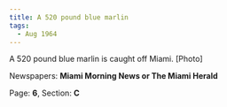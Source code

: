 ```yaml
---  
title: A 520 pound blue marlin  
tags:  
  - Aug 1964  
---  
```

  
A 520 pound blue marlin is caught off Miami. [Photo]  
  
Newspapers: **Miami Morning News or The Miami Herald**  
  
Page: **6**, Section: **C** 
